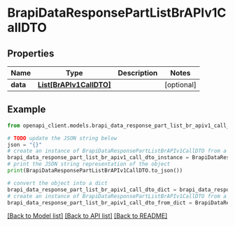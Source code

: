 # BrapiDataResponsePartListBrAPIv1CallDTO


## Properties

Name | Type | Description | Notes
------------ | ------------- | ------------- | -------------
**data** | [**List[BrAPIv1CallDTO]**](BrAPIv1CallDTO.md) |  | [optional] 

## Example

```python
from openapi_client.models.brapi_data_response_part_list_br_apiv1_call_dto import BrapiDataResponsePartListBrAPIv1CallDTO

# TODO update the JSON string below
json = "{}"
# create an instance of BrapiDataResponsePartListBrAPIv1CallDTO from a JSON string
brapi_data_response_part_list_br_apiv1_call_dto_instance = BrapiDataResponsePartListBrAPIv1CallDTO.from_json(json)
# print the JSON string representation of the object
print(BrapiDataResponsePartListBrAPIv1CallDTO.to_json())

# convert the object into a dict
brapi_data_response_part_list_br_apiv1_call_dto_dict = brapi_data_response_part_list_br_apiv1_call_dto_instance.to_dict()
# create an instance of BrapiDataResponsePartListBrAPIv1CallDTO from a dict
brapi_data_response_part_list_br_apiv1_call_dto_from_dict = BrapiDataResponsePartListBrAPIv1CallDTO.from_dict(brapi_data_response_part_list_br_apiv1_call_dto_dict)
```
[[Back to Model list]](../README.md#documentation-for-models) [[Back to API list]](../README.md#documentation-for-api-endpoints) [[Back to README]](../README.md)


